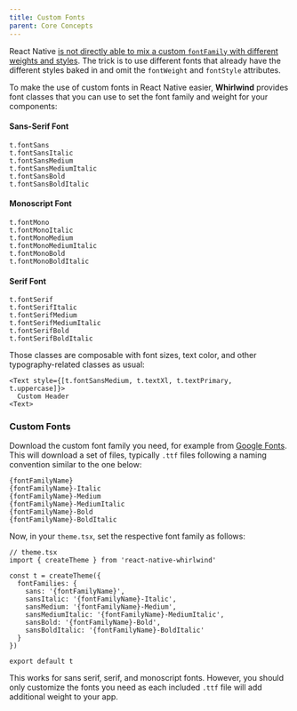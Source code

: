```yaml
---
title: Custom Fonts
parent: Core Concepts
---
```


React Native [is not directly able to mix a custom `fontFamily` with different weights and styles](https://reactnative.dev/docs/text#limited-style-inheritance). The trick is to use different fonts that already have the different styles baked in and omit the `fontWeight` and `fontStyle` attributes.

To make the use of custom fonts in React Native easier, **Whirlwind** provides font classes that you can use to set the font family and weight for your components:

#### Sans-Serif Font

```
t.fontSans
t.fontSansItalic
t.fontSansMedium
t.fontSansMediumItalic
t.fontSansBold
t.fontSansBoldItalic
```

#### Monoscript Font

```
t.fontMono
t.fontMonoItalic
t.fontMonoMedium
t.fontMonoMediumItalic
t.fontMonoBold
t.fontMonoBoldItalic
```

#### Serif Font

```
t.fontSerif
t.fontSerifItalic
t.fontSerifMedium
t.fontSerifMediumItalic
t.fontSerifBold
t.fontSerifBoldItalic
```

Those classes are composable with font sizes, text color, and other typography-related classes as usual:

```tsx
<Text style={[t.fontSansMedium, t.textXl, t.textPrimary, t.uppercase]}>
  Custom Header
<Text>
```

### Custom Fonts

Download the custom font family you need, for example from [Google Fonts](https://fonts.google.com/). This will download a set of files, typically `.ttf` files following a naming convention similar to the one below:

```
{fontFamilyName}
{fontFamilyName}-Italic
{fontFamilyName}-Medium
{fontFamilyName}-MediumItalic
{fontFamilyName}-Bold
{fontFamilyName}-BoldItalic
```

Now, in your `theme.tsx`, set the respective font family as follows:

```tsx
// theme.tsx
import { createTheme } from 'react-native-whirlwind'

const t = createTheme({
  fontFamilies: {
    sans: '{fontFamilyName}',
    sansItalic: '{fontFamilyName}-Italic',
    sansMedium: '{fontFamilyName}-Medium',
    sansMediumItalic: '{fontFamilyName}-MediumItalic',
    sansBold: '{fontFamilyName}-Bold',
    sansBoldItalic: '{fontFamilyName}-BoldItalic'
  }
})

export default t
```

This works for sans serif, serif, and monoscript fonts. However, you should only customize the fonts you need as each included `.ttf` file will add additional weight to your app.
